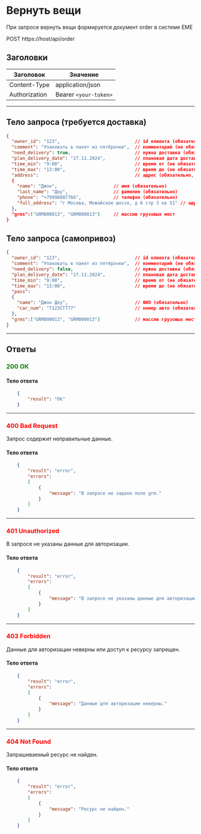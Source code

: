 # Вернуть вещи

При запросе вернуть вещи формируется документ order в системе ЕМЕ

POST https://host/api/order

## Заголовки

| Заголовок           | Значение                       |
|---------------------|--------------------------------|
| Content-Type        | application/json              |
| Authorization       | Bearer `<your-token>`         |

---

## Тело запроса (требуется доставка)

```json
{
  "owner_id": "123",                            // id клиента (обязательно)
  "comment": "Упаковать в пакет из пятёрочки",  // комментарий (не обязательно)
  "need_delivery": true,                        // нужна доставка (обязательно)
  "plan_delivery_date": "27.11.2024",           // плановая дата доставки (обязательно)
  "time_min": "9:00",                           // время от (не обязательно)
  "time_max": "13:00",                          // время до (не обязательно)
  "address":                                    // адрес (обязательно, если нужна доставка)
  {
    "name": "Джон",                     // имя (обязательно)
    "last_name": "Доу",                 // фамилия (обязательно)
    "phone": "+79998887766",            // телефон (обязательно)
    "full_address": "г Москва, Можайское шоссе, д 6 стр 3 кв 51" // адрес (обязательно)
  },
  "grms":["GRM000013", "GRM000013"]     // массив грузовых мест
}
```

## Тело запроса (самопривоз)

```json
{
  "owner_id": "123",                            // id клиента (обязательно)
  "comment": "Упаковать в пакет из пятёрочки",  // комментарий (не обязательно)
  "need_delivery": false,                       // нужна доставка (обязательно)
  "plan_delivery_date": "27.11.2024",           // плановая дата доставки (обязательно)
  "time_min": "9:00",                           // время от (не обязательно)
  "time_max": "13:00",                          // время до (не обязательно)
  "pass":
  {
    "name": "Джон Доу",                         // ФИО (обязательно)
    "car_num": "T123СТ777"                      // номер авто (обязательно)
  },
  "grms":["GRM000013", "GRM000013"]             // массив грузовых мест
}
```

---

## Ответы

### <span style="color: green;">200 ОК</span>

#### Тело ответа

```json
    {
        "result": "Ok"
    }
```
---
### <span style="color: red;">400 Bad Request</span>
Запрос содержит неправильные данные.
#### Тело ответа

```json
    {
        "result": "error",
        "errors":
        [
            {
                "message": "В запросе не задано поле grm."
            }
        ]
    }
```
---
### <span style="color: red;">401 Unauthorized</span>
В запросе не указаны данные для авторизации.
#### Тело ответа

```json
    {
        "result": "error",
        "errors":
        [
            {
                "message": "В запросе не указаны данные для авторизации."
            }
        ]
    }
```
---
### <span style="color: red;">403 Forbidden</span>
Данные для авторизации неверны или доступ к ресурсу запрещен.
#### Тело ответа

```json
    {
        "result": "error",
        "errors":
        [
            {
                "message": "Данные для авторизации неверны."
            }
        ]
    }
```
---
### <span style="color: red;">404 Not Found</span>
Запрашиваемый ресурс не найден.
#### Тело ответа

```json
    {
        "result": "error",
        "errors":
        [
            {
                "message": "Ресурс не найден."
            }
        ]
    }
```


